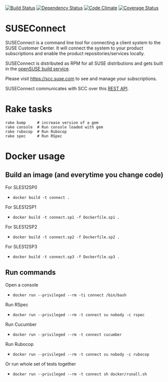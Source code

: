 [![Build Status](https://secure.travis-ci.org/SUSE/connect.png?branch=master)](https://travis-ci.org/SUSE/connect)
[![Dependency Status](https://gemnasium.com/SUSE/connect.svg)](https://gemnasium.com/SUSE/connect)
[![Code Climate](https://codeclimate.com/github/SUSE/connect.png)](https://codeclimate.com/github/SUSE/connect)
[![Coverage Status](https://coveralls.io/repos/SUSE/connect/badge.png?branch=master)](https://coveralls.io/r/SUSE/connect)

# SUSEConnect

SUSEConnect is a command line tool for connecting a client system to the SUSE Customer Center.
It will connect the system to your product subscriptions and enable the product repositories/services locally.

SUSEConnect is distributed as RPM for all SUSE distributions and gets built in
the [openSUSE build service](https://build.opensuse.org/package/show/systemsmanagement:SCC/SUSEConnect).

Please visit https://scc.suse.com to see and manage your subscriptions.

SUSEConnect communicates with SCC over this [REST API](https://github.com/SUSE/connect/blob/master/doc/SCC-API-%28Implemented%29.md).

# Rake tasks

```
rake bump     # increase version of a gem
rake console  # Run console loaded with gem
rake rubocop  # Run Rubocop
rake spec     # Run RSpec
```

# Docker usage

## Build an image (and everytime you change code)

For SLES12SP0

* `docker build -t connect .`

For SLES12SP1

* `docker build -t connect.sp1 -f Dockerfile.sp1 .`

For SLES12SP2

* `docker build -t connect.sp2 -f Dockerfile.sp2 .`

For SLES12SP3

* `docker build -t connect.sp3 -f Dockerfile.sp3 .`

## Run commands

Open a console

* `docker run --privileged --rm -ti connect /bin/bash`

Run RSpec

* `docker run --privileged --rm -t connect su nobody -c rspec`

Run Cucumber

* `docker run --privileged --rm -t connect cucumber`

Run Rubocop

* `docker run --privileged --rm -t connect su nobody -c rubocop`

Or run whole set of tests together

* `docker run --privileged --rm -t connect sh docker/runall.sh`
